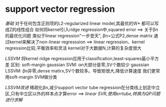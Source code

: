 # support vector regression

*基础*
对于任何包含正则项的L2-regularized linear model,其最优的W* 都可以写成Z的线性组合
如何将kernel引入ridge regression中,squared error
==>
关于βn的最优化问题
类似于linear regression"一步登天", βn=公式P2,dense matrix
通过kernel来解决了non-linear regresssion
==>
linear regression、kernel regression比较,平衡效率和灵活
kernel对于大数据N,计算的复杂度很大

*LSSVM*
将kernel ridge regression应用于classification,least-squares最小平方差
区别:
soft-margin gaussian SVM: αn大部分是零,SV个数较少
gaussian LSSVM: βn非零,dense matirx,SV个数较多。导致矩很大,降低计算速度
我们更常用soft-margin SVM做分类

*LSSVM改进*
稀疏化βn,减少support vector
tube regression在分类线上划定中立区,只有中立区以外的样本点才算error
==>
*linear SVR,使用errtube,转换为QP问题进行求解*

